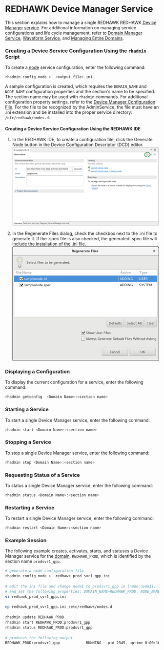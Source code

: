 # REDHAWK Device Manager Service

This section explains how to manage a single REDHAWK REDHAWK <abbr title="See Glossary.">Device Manager</abbr> <abbr title="See Glossary.">service</abbr>.  For additional information on managing service configurations and life cycle management, refer to [Domain Manager Service](../../../appendices/adminservice/redhawkcoreservices/domainmanager.html),
 [Waveform Service](../../../appendices/adminservice/redhawkcoreservices/waveform.html), and [Managing Entire Domains](../../../appendices/adminservice/redhawkcoreservices/domains.html).



### Creating a Device Service Configuration Using the `rhadmin` Script

To create a <abbr title="See Glossary.">node</abbr> service configuration, enter the following command:

```sh
rhadmin config node >  <output file>.ini
```
A sample configuration is created, which requires the `DOMAIN_NAME` and `NODE_NAME` configuration properties and the section's name to be specified. The section name may be used with `rhadmin` commands. For additional configuration property settings, refer to the [Device Manager Configuration File](../../../appendices/adminservice/configuration/devicemanager.html). For the file to be recognized by the AdminService, the file must have an .ini extension and be installed into the proper service directory: `/etc/redhawk/nodes.d`.  

#### Creating a Device Service Configuration Using the REDHAWK IDE

1. In the REDHAWK IDE, to create a configuration file, click the Generate Node button in the Device Configuration Descriptor (DCD) editor.
![Generate Node Button](../../../images/GenerateNodeButton.png)

2. In the Regenerate Files dialog, check the checkbox next to the .ini file to generate it. If the .spec file is also checked, the generated .spec file will include the installation of the .ini file.
![Generate Node File Selection](../../../images/GenerateNodeSelectIni.png)


### Displaying a Configuration

To display the current configuration for a service, enter the following command:

```sh
rhadmin getconfig  <Domain Name>:<section name>
```

### Starting a Service

To start a single Device Manager service, enter the following command:

```sh
rhadmin start <Domain Name>:<section name>
```

### Stopping a Service

To stop a single Device Manager service, enter the following command:

```sh
rhadmin stop <Domain Name>:<section name>
```

### Requesting Status of a Service

To status a single Device Manager service, enter the following command:

```sh
rhadmin status <Domain Name>:<section name>
```

### Restarting a Service

To restart a single Device Manager service, enter the following command:

```sh
rhadmin restart <Domain Name>:<section name>
```

### Example Session

The following example creates, activates, starts, and statuses a Device Manager service for the <abbr title="See Glossary.">domain</abbr>, `REDHAWK_PROD`, which is identified by the section name `prodsvr1_gpp`.

```sh
# generate a node configuration file
rhadmin config node >  redhawk_prod_svr1_gpp.ini

# edit the ini file and change node1 to prodsvr1_gpp in [node:node1],
# and set the following properties: DOMAIN_NAME=REDHAWK_PROD, NODE_NAME=ProdSvr1_GPP
vi redhawk_prod_svr1_gpp.ini

cp redhawk_prod_svr1_gpp.ini /etc/redhawk/nodes.d

rhadmin update REDHAWK_PROD
rhadmin start REDHAWK_PROD:prodsvr1_gpp
rhadmin status REDHAWK_PROD:prodsvr1_gpp

# produces the following output
REDHAWK_PROD:prodsvr1_gpp            RUNNING   pid 2345, uptime 0:00:10
```
